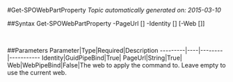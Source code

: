 #Get-SPOWebPartProperty
*Topic automatically generated on: 2015-03-10*


##Syntax
    Get-SPOWebPartProperty -PageUrl [<String>] -Identity [<GuidPipeBind>] [-Web [<WebPipeBind>]]

&nbsp;

##Parameters
Parameter|Type|Required|Description
---------|----|--------|-----------
Identity|GuidPipeBind|True|
PageUrl|String|True|
Web|WebPipeBind|False|The web to apply the command to. Leave empty to use the current web.
